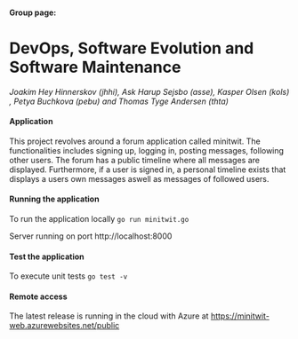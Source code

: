 #### Group page:
# DevOps, Software Evolution and Software Maintenance

*Joakim Hey Hinnerskov (jhhi), Ask Harup Sejsbo (asse), Kasper Olsen (kols) , Petya Buchkova (pebu) and Thomas Tyge Andersen (thta)*


#### Application
This project revolves around a forum application called minitwit. The functionalities includes signing up, logging in, posting messages, following other users. The forum has a public timeline where all messages are displayed. Furthermore, if a user is signed in, a personal timeline exists that displays a users own messages aswell as messages of followed users. 

#### Running the application
To run the application locally `go run minitwit.go`

Server running on port http://localhost:8000

#### Test the application
To execute unit tests `go test -v`

#### Remote access
The latest release is running in the cloud with Azure at <https://minitwit-web.azurewebsites.net/public>
